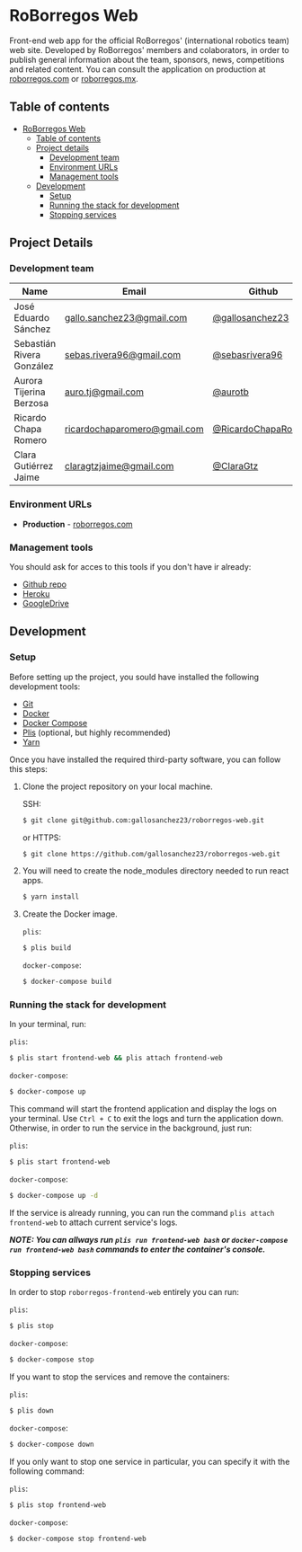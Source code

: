 # RoBorregos Web

Front-end web app for the official RoBorregos' (international robotics team) web site.
Developed by RoBorregos' members and colaborators, in order to publish general
information about the team, sponsors, news, competitions and related content.
You can consult the application on production at [roborregos.com](https://roborregos.com) or
[roborregos.mx](https://roborregos.mx).

## Table of contents

- [RoBorregos Web](#roborregos-web)
	- [Table of contents](#table-of-contents)
	- [Project details](#project-details)
		- [Development team](#development-team)
		- [Environment URLs](#environment-urls)
		- [Management tools](#management-tools)
	- [Development](#development)
		- [Setup](#setup)
		- [Running the stack for development](#running-the-stack-for-development)
		- [Stopping services](#stopping-services)

## Project Details

### Development team

| Name | Email | Github | Role |
| ---- | ----- | ------ | ---- |
| José Eduardo Sánchez | [gallo.sanchez23@gmail.com](mailto:gallo.sanchez23@gmail.com) | [@gallosanchez23](https://github.com/gallosanchez23) | PM & Developer |
| Sebastián Rivera González | [sebas.rivera96@gmail.com](mailto:sebas.rivera96@gmail.com) | [@sebasrivera96](https://github.com/sebasrivera96) | Developer |
| Aurora Tijerina Berzosa | [auro.tj@gmail.com](mailto:auro.tj@gmail.com) | [@aurotb](https://github.com/aurotb) | Developer |
| Ricardo Chapa Romero | [ricardochaparomero@gmail.com](mailto:ricardochaparomero@gmail.com) | [@RicardoChapaRomero](https://github.com/RicardoChapaRomero) | Developer |
| Clara Gutiérrez Jaime | [claragtzjaime@gmail.com](mailto:claragtzjaime@gmail.com) | [@ClaraGtz](https://github.com/ClaraGtz) | Designer & Developer |

### Environment URLs

* **Production** - [roborregos.com](https://roborregos.com)

### Management tools

You should ask for acces to this tools if you don't have ir already:

* [Github repo](https://github.com/gallosanchez23/roborregos-web)
* [Heroku](https://www.heroku.com/)
* [GoogleDrive](https://drive.google.com/drive/folders/1dZeA8SSFkDSlj61sY3vJiCqCYluquqlw?usp=sharing)

## Development

### Setup

Before setting up the project, you sould have installed the following development tools:

* [Git](https://git-scm.com/downloads)
* [Docker](https://runnable.com/docker/getting-started/)
* [Docker Compose](https://docs.docker.com/compose/install/)
* [Plis](https://github.com/IcaliaLabs/plis) (optional, but highly recommended)
* [Yarn](https://yarnpkg.com/lang/en/docs/install/#debian-stable)

Once you have installed the required third-party software, you can follow this steps:

1. Clone the project repository on your local machine.

	SSH:

	```bash
	$ git clone git@github.com:gallosanchez23/roborregos-web.git
	```

	or HTTPS:
	```bash
	$ git clone https://github.com/gallosanchez23/roborregos-web.git
	```

2. You will need to create the node_modules directory needed to run react apps.

	```bash
	$ yarn install
	```

3. Create the Docker image.

	`plis`:

	```bash
	$ plis build
	```

	`docker-compose`:

	```bash
	$ docker-compose build
	```

### Running the stack for development

In your terminal, run:

`plis`:

```bash
$ plis start frontend-web && plis attach frontend-web
```

`docker-compose`:

```bash
$ docker-compose up
```

This command will start the frontend application and display the logs on your terminal. Use `Ctrl + C` to exit the logs and turn the application down. Otherwise, in order to run the service in the background, just run:

`plis`:

```bash
$ plis start frontend-web
```

`docker-compose`:

```bash
$ docker-compose up -d
```

If the service is already running, you can run the command `plis attach frontend-web` to attach current service's logs.

***NOTE: You can allways run `plis run frontend-web bash` or `docker-compose run frontend-web bash` commands to enter the container's console.***

### Stopping services

In order to stop `roborregos-frontend-web` entirely you can run:

`plis`:

```bash
$ plis stop
```

`docker-compose`:

```bash
$ docker-compose stop
```

If you want to stop the services and remove the containers:

`plis`:

```bash
$ plis down
```

`docker-compose`:

```bash
$ docker-compose down
```

If you only want to stop one service in particular, you can specify it with the following command:

`plis`:

```bash
$ plis stop frontend-web
```

`docker-compose`:

```bash
$ docker-compose stop frontend-web
```

